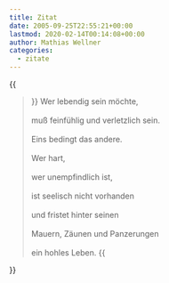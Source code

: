 ```yaml
---
title: Zitat
date: 2005-09-25T22:55:21+00:00
lastmod: 2020-02-14T00:14:08+00:00
author: Mathias Wellner
categories:
  - zitate
---
```

{{<blockquote cite="Hans Kruppa">}}
Wer lebendig sein möchte,<br>  
muß feinfühlig und verletzlich sein.<br>  
Eins bedingt das andere.<br>  
Wer hart,<br>  
wer unempfindlich ist,<br>  
ist seelisch nicht vorhanden<br>  
und fristet hinter seinen<br>  
Mauern, Zäunen und Panzerungen<br>  
ein hohles Leben.
{{</blockquote>}}